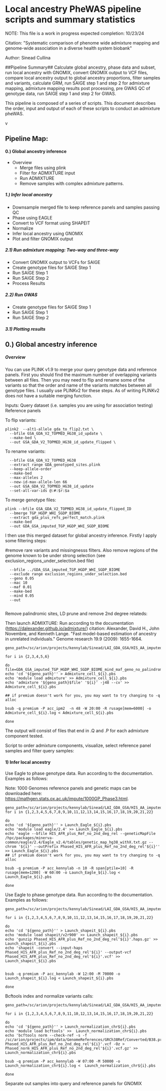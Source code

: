 Local ancestry PheWAS pipeline scripts and summary statistics
=================
NOTE: This file is a work in progress expected completion: 10/23/24

Citation: "Systematic comparison of phenome wide admixture mapping and genome-wide association in a diverse health system biobank"

Author: Sinead Cullina

##Pipeline Summary##
Calculate global ancestry, phase data and subset, run local ancestry with GNOMIX, convert GNOMIX output to VCF files, compare local ancestry output to global ancestry proportions, filter samples and variants, calculate GRM, run SAIGE step 1 and step 2 for admixture mapping, admixture mapping results post processing, pre GWAS QC of genotype data, run SAIGE step 1 and step 2 for GWAS.

This pipeline is composed of a series of scripts. This document describes the order, input and output of each of these scripts to conduct an admixture pheWAS.

v
## Pipeline Map: ##
#### 0.) Global ancestry inference  #####

* Overview
  * Merge files using plink
  * Filter for ADMIXTURE input
  * Run ADMIXTURE
  * Remove samples with complex admixture patterns.

##### 1.) Infer local ancestry #####
  * Downsample merged file to keep reference panels and samples passing QC
  * Phase using EAGLE
  * Convert to VCF format using SHAPEIT 
  * Normalize
  * Infer local ancestry using GNOMIX
  * Plot and filter GNOMIX output

##### 2.1) Run admixture mapping: Two-way and three-way #####
* Convert GNOMIX output to VCFs for SAIGE
* Create genotype files for SAIGE Step 1
* Run SAIGE Step 1
* Run SAIGE Step 2
* Process Results

##### 2.2) Run GWAS #####
* Create genotype files for SAIGE Step 1
* Run SAIGE Step 1
* Run SAIGE Step 2

##### 3.1) Plotting results #####


## 0.) Global ancestry inference ###
##### Overview #####
You can use PLINK v1.9 to merge your query genotype data and reference panels. First you should find the maximum number of overlapping variants between all files. Then you may need to flip and rename some of the variants so that the order and name of the variants matches between all genotype files. I usually use PLINKv2 for these steps. As of writing PLINKv2 does not have a suitable merging function.  

Inputs:
Query dataset (i.e. samples you are using for association testing)
Reference panels 

To flip variants:  

```
plink2  --alt1-allele gda_to_flip2.txt \
  --bfile GSA_GDA_V2_TOPMED_HG38_id_update \
  --make-bed \
  --out GSA_GDA_V2_TOPMED_HG38_id_update_flipped \
```
To rename variants: 

```
  --bfile GSA_GDA_V2_TOPMED_HG38
  --extract range GDA_genotyped_sites.plink
  --keep-allele-order
  --make-bed
  --max-alleles 2
  --new-id-max-allele-len 66
  --out GSA_GDA_V2_TOPMED_HG38_id_update
  --set-all-var-ids @:#:$r:$a
 ```
 
To merge genotype files:

```
plink --bfile GSA_GDA_V2_TOPMED_HG38_id_update_flipped_ID
  --bmerge TGP_HGDP_WHI_SGDP_BIOME
  --extract gda_plus_refs_perfect_match.plink
  --make-bed
  --out GDA_GSA_imputed_TGP_HGDP_WHI_SGDP_BIOME

```

I then use this merged dataset for global ancestry inference. Firstly I apply some filtering steps:

#remove rare variants and missingnesss filters. Also remove regions of the genome known to be under strong selection (see exclusion_regions_under_selection.bed file) 
```
  --bfile ../GDA_GSA_imputed_TGP_HGDP_WHI_SGDP_BIOME
  --exclude range exclusion_regions_under_selection.bed
  --geno 0.05
  --mac 10
  --maf 0.01
  --make-bed
  --mind 0.05
  --out 
 
 ```
Remove palindromic sites, LD prune and remove 2nd degree relateds: 


Then launch ADMIXTURE: 
Run according to the documentation (https://dalexander.github.io/admixture/)
citation: Alexander, David H., John Novembre, and Kenneth Lange. "Fast model-based estimation of ancestry in unrelated individuals." Genome research 19.9 (2009): 1655-1664.

```
geno_path=/sc/arion/projects/kennylab/Sinead/LAI_GDA_GSA/HIS_AA_imputed_merge/ADMIXTURE/

for i in {2,3,4,5,6}

do
file=GDA_GSA_imputed_TGP_HGDP_WHI_SGDP_BIOME_mind_maf_geno_no_palindrome_exclusion_regions_no_duplicates_LDprune_cell_paper.bed
echo 'cd '${geno_path}'' > Admixture_cell_${i}.pbs
echo 'module load admixture' >> Admixture_cell_${i}.pbs
echo 'admixture '${geno_path}$file' '${i}' -j48 --cv' >> Admixture_cell_${i}.pbs

## if premium doesn't work for you, you may want to try changing to -q alloc

bsub -q premium -P acc_ipm2  -n 48 -W 20:00 -R rusage[mem=6000] -o Admixture_cell_${i}.log < Admixture_cell_${i}.pbs

done

```

The output will consist of files that end in .Q and .P for each admixture component tested.


Script to order admixture components, visualize, select reference panel samples and filter query samples:




#### 1)  Infer local ancestry ####

Use Eagle to phase genotype data. Run according to the documentation. Examples as follows:

Note: 1000 Genomes reference panels and genetic maps can be downloaded here: https://mathgen.stats.ox.ac.uk/impute/1000GP_Phase3.html.

```
geno_path=/sc/arion/projects/kennylab/Sinead/LAI_GDA_GSA/HIS_AA_imputed_merge/PHASING/
for i in {1,2,3,4,5,6,7,8,9,10,11,12,13,14,15,16,17,18,19,20,21,22}

do
echo 'cd '${geno_path}'' > Launch_Eagle_${i}.pbs
echo 'module load eagle/2.4' >> Launch_Eagle_${i}.pbs
echo 'eagle --bfile HIS_AFR_plus_Ref_no_2nd_deg_rel --geneticMapFile /hpc/packages/minerva-common/eagle/2.4/Eagle_v2.4/tables/genetic_map_hg38_withX.txt.gz --chrom '${i}' --outPrefix Phased_HIS_AFR_plus_Ref_no_2nd_deg_rel'${i}'' >> Launch_Eagle_${i}.pbs
## if premium doesn't work for you, you may want to try changing to -q alloc

bsub -q premium -P acc_kennylab -n 10 -R span[ptile=10] -R rusage[mem=1200] -W 60:00 -o Launch_Eagle_${i}.log < Launch_Eagle_${i}.pbs

done

```

Use Eagle to phase genotype data. Run according to the documentation. Examples as follows:

```
geno_path=/sc/arion/projects/kennylab/Sinead/LAI_GDA_GSA/HIS_AA_imputed_merge/PHASING/

for i in {1,2,3,4,5,6,7,8,9,10,11,12,13,14,15,16,17,18,19,20,21,22}

do
echo 'cd '${geno_path}'' > Launch_shapeit_${i}.pbs
echo 'module load shapeit/v2r900' >> Launch_shapeit_${i}.pbs
echo 'gunzip Phased_HIS_AFR_plus_Ref_no_2nd_deg_rel'${i}'.haps.gz' >> Launch_shapeit_${i}.pbs
echo 'shapeit -convert --input-haps Phased_HIS_AFR_plus_Ref_no_2nd_deg_rel'${i}' --output-vcf Phased_HIS_AFR_plus_Ref_no_2nd_deg_rel'${i}'.vcf' >> Launch_shapeit_${i}.pbs


bsub -q premium -P acc_kennylab -W 12:00 -M 70000 -o Launch_shapeit_${i}.log < Launch_shapeit_${i}.pbs

done

```

Bcftools index and normalize variants calls:

```
geno_path=/sc/arion/projects/kennylab/Sinead/LAI_GDA_GSA/HIS_AA_imputed_merge/PHASING/

for i in {1,2,3,4,5,6,7,8,9,11,10,12,13,14,15,16,17,18,19,20,21,22}

do
echo 'cd '${geno_path}'' > Launch_normalization_chr${i}.pbs
echo 'module load bcftools' >>  Launch_normalization_chr${i}.pbs
echo 'bcftools norm --check-ref -s -f /sc/arion/projects/ipm/data/GenomeReferences/GRCh38Ref/Converted/B38.primary_assembly.genome.fa Phased_HIS_AFR_plus_Ref_no_2nd_deg_rel'${i}'.vcf -Oz >  Phased_norm_HIS_AFR_plus_Ref_no_2nd_deg_rel'${i}'.vcf.gz' >>  Launch_normalization_chr${i}.pbs

bsub -q premium -P acc_kennylab -W 07:00 -M 50000 -o  Launch_normalization_chr${i}.log <  Launch_normalization_chr${i}.pbs

done

```

Separate out samples into query and reference panels for GNOMIX




